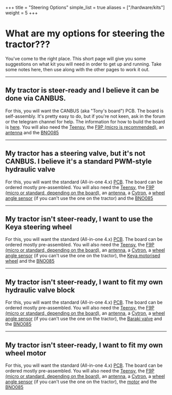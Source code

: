 +++
title = "Steering Options"
simple_list = true
aliases = ["/hardware/kits"]
weight = 5
+++

# What are my options for steering the tractor???

You've come to the right place. This short page will give you some suggestions
on what kit you will need in order to get up and running. Take some notes here,
then use along with the other pages to work it out.

---

## My tractor is steer-ready and I believe it can be done via CANBUS.

For this, you will want the CANBUS (aka "Tony's board") PCB. The board is
self-assembly. It's pretty easy to do, but if you're not keen, ask in the forum
or the telegram channel for help. The information for how to build the board is
[here](https://github.com/AgOpenGPS-Official/Boards/tree/main/CANBUS/PCB). You
will also need the [Teensy](Other-components/teensy-4.1), the
[F9P (micro is recommended)](Other-components/gps-modules-standard-or-micro), an
[antenna](Other-components/Choosing-an-Antenna) and the
[BNO085](Other-components/imu-inertial-measurement-unit)

---

## My tractor has a steering valve, but it's not CANBUS. I believe it's a standard PWM-style hydraulic valve

For this, you will want the standard (All-in-one 4.x)
[PCB](<boards/All-In-One-(AIO)-boards/AIO-Board-flavours>). The board can be
ordered mostly pre-assembled. You will also need the
[Teensy](Other-components/teensy-4.1), the
[F9P (micro or standard, depending on the board)](Other-components/gps-modules-standard-or-micro),
an [antenna](Other-components/Choosing-an-Antenna), a
[Cytron](Other-components/cytron-motor-driver), a
[wheel angle sensor](Other-components/wheel-angle-sensor) (if you can't use the
one on the tractor) and the
[BNO085](Other-components/imu-inertial-measurement-unit)

---

## My tractor isn't steer-ready, I want to use the Keya steering wheel

For this, you will want the standard (All-in-one 4.x)
[PCB](<boards/All-In-One-(AIO)-boards/AIO-Board-flavours>). The board can be
ordered mostly pre-assembled. You will also need the
[Teensy](Other-components/teensy-4.1), the
[F9P (micro or standard, depending on the board)](Other-components/gps-modules-standard-or-micro),
an [antenna](Other-components/Choosing-an-Antenna), a
[Cytron](Other-components/cytron-motor-driver), a
[wheel angle sensor](Other-components/wheel-angle-sensor) (if you can't use the
one on the tractor), the [Keya motorised wheel](Other-components/Keya) and the
[BNO085](Other-components/imu-inertial-measurement-unit)

---

## My tractor isn't steer-ready, I want to fit my own hydraulic valve block

For this, you will want the standard (All-in-one 4.x)
[PCB](<boards/All-In-One-(AIO)-boards/AIO-Board-flavours>). The board can be
ordered mostly pre-assembled. You will also need the
[Teensy](Other-components/teensy-4.1), the
[F9P (micro or standard, depending on the board)](Other-components/gps-modules-standard-or-micro),
an [antenna](Other-components/Choosing-an-Antenna), a
[Cytron](Other-components/cytron-motor-driver), a
[wheel angle sensor](Other-components/wheel-angle-sensor) (if you can't use the
one on the tractor), the
[Baraki valve](Other-components/Hydraulic-steering-with-baraki-valve) and the
[BNO085](Other-components/imu-inertial-measurement-unit)

---

## My tractor isn't steer-ready, I want to fit my own wheel motor

For this, you will want the standard (All-in-one 4.x)
[PCB](<boards/All-In-One-(AIO)-boards/AIO-Board-flavours>). The board can be
ordered mostly pre-assembled. You will also need the
[Teensy](Other-components/teensy-4.1), the
[F9P (micro or standard, depending on the board)](Other-components/gps-modules-standard-or-micro),
an [antenna](Other-components/Choosing-an-Antenna), a
[Cytron](Other-components/cytron-motor-driver), a
[wheel angle sensor](Other-components/wheel-angle-sensor) (if you can't use the
one on the tractor), the [motor](Other-components/the-motor) and the
[BNO085](Other-components/imu-inertial-measurement-unit)
